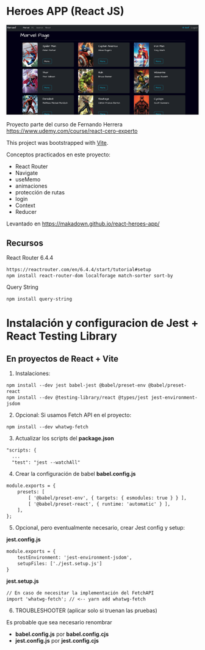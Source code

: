 # Heroes APP (React JS)
![alt text](image.png)

Proyecto parte del curso de Fernando Herrera https://www.udemy.com/course/react-cero-experto

This project was bootstrapped with [Vite](https://vitejs.dev/guide/).

Conceptos practicados en este proyecto:

- React Router
- Navigate
- useMemo
- animaciones
- protección de rutas
- login
- Context
- Reducer
 
 Levantado en https://makadown.github.io/react-heroes-app/
 
 
## Recursos
 
React Router 6.4.4
```
https://reactrouter.com/en/6.4.4/start/tutorial#setup
npm install react-router-dom localforage match-sorter sort-by
``` 

Query String
```
npm install query-string
```

# Instalación y configuracion de Jest + React Testing Library
## En proyectos de React + Vite

1. Instalaciones:
```
npm install --dev jest babel-jest @babel/preset-env @babel/preset-react 
npm install --dev @testing-library/react @types/jest jest-environment-jsdom
```

2. Opcional: Si usamos Fetch API en el proyecto:
```
npm install --dev whatwg-fetch
```

3. Actualizar los scripts del __package.json__
```
"scripts: {
  ...
  "test": "jest --watchAll"
```

4. Crear la configuración de babel __babel.config.js__
```
module.exports = {
    presets: [
        [ '@babel/preset-env', { targets: { esmodules: true } } ],
        [ '@babel/preset-react', { runtime: 'automatic' } ],
    ],
};
```

5. Opcional, pero eventualmente necesario, crear Jest config y setup:

__jest.config.js__
```
module.exports = {
    testEnvironment: 'jest-environment-jsdom',
    setupFiles: ['./jest.setup.js']
}
```

__jest.setup.js__
```
// En caso de necesitar la implementación del FetchAPI
import 'whatwg-fetch'; // <-- yarn add whatwg-fetch
```

6. TROUBLESHOOTER (aplicar solo si truenan las pruebas)

Es probable que sea necesario renombrar 
- __babel.config.js__ por __babel.config.cjs__
- __jest.config.js__ por __jest.config.cjs__